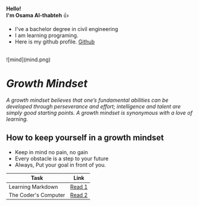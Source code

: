 **Hello!**<br>  **I'm Osama Al-thabteh** :+1:
- I've a bachelor degree in civil engineering <br>
- I am learning programing.
- Here is my github profile. [Github](https://github.com/Othabteh/)
<br>
![mind](mind.png)

<br>

# **_Growth Mindset_**

_A growth mindset believes that one’s fundamental abilities can be developed through perseverance and effort; intelligence and talent are simply good starting points. A growth mindset is synonymous with a love of learning._

## **How to keep yourself in a growth mindset**

- Keep in mind no pain, no gain
- Every obstacle is a step to your future
- Always, Put your goal in front of you.


| Task  |  Link |
|---|:-:|
|  Learning Markdown | [Read 1]()  |
|  The Coder's Computer  |  [Read 2]() |
